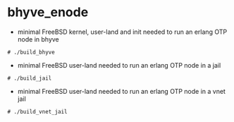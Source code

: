 bhyve_enode
=======

* minimal FreeBSD kernel, user-land and init needed to run an erlang OTP node in bhyve

```
# ./build_bhyve
```

*  minimal FreeBSD user-land needed to run an erlang OTP node in a jail

```
# ./build_jail
```

*  minimal FreeBSD user-land needed to run an erlang OTP node in a vnet jail

```
# ./build_vnet_jail
```